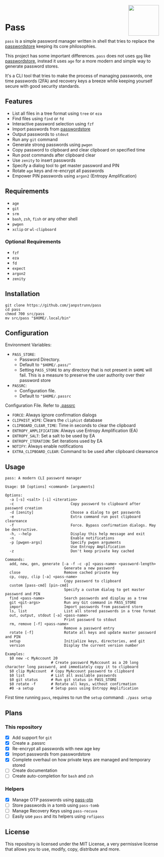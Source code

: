 <img src="https://git.disroot.org/janpstrunn/images/raw/branch/main/pass.png" align="right" height="100"/>
<br>

<h1 align="left">Pass</h1>

`pass` is a simple password manager written in shell that tries to replace the [passwordstore](https://www.passwordstore.org/) keeping its core philosophies.

This project has some important differences. `pass` does not uses `gpg` like [passwordstore](https://www.passwordstore.org/), instead it uses `age` for a more modern and simple way to generate password stores.

It's a CLI tool that tries to make the process of managing passwords, one time passwords (2FA) and recovery keys a breeze while keeping yourself secure with good security standards.

## Features

- List all files in a tree format using `tree` or `eza`
- Find files using `find` or `fd`
- Interactive password selection using `fzf`
- Import passwords from [passwordstore](https://www.passwordstore.org/)
- Output passwords to `stdout`
- Run any `git` command
- Generate strong passwords using `pwgen`
- Copy password to clipboard and clear clipboard on specified time
- Run post commands after clipboard clear
- Use `zenity` to insert passwords
- Specify a dialog tool to get master password and PIN
- Rotate `age` keys and re-encrypt all passwords
- Empower PIN passwords using `argon2` (Entropy Amplification)

## Requirements

- `age`
- `git`
- `srm`
- `bash`, `zsh`, `fish` or any other shell
- `pwgen`
- `xclip` or `wl-clipboard`

### Optional Requirements

- `fzf`
- `eza`
- `fd`
- `expect`
- `argon2`
- `zenity`

## Installation

```
git clone https://github.com/janpstrunn/pass
cd pass
chmod 700 src/pass
mv src/pass "$HOME/.local/bin"
```

## Configuration

Environment Variables:

- `PASS_STORE`:
  - Password Directory.
  - Default to `"$HOME/.pass/"`
  - Setting `PASS_STORE` to any directory that is not present in `$HOME` will fail. This is a measure to preserve the user authority over their password store
- `PASSRC`:
  - Configuration file.
  - Default to `"$HOME/.passrc`

Configuration File. Refer to [.passrc](https://github.com/janpstrunn/pass/blob/main/.passrc)

- `FORCE`: Always ignore confirmation dialogs
- `CLIPHIST_WIPE`: Clears the `cliphist` database
- `CLIPBOARD_CLEAR_TIME`: Time in seconds to clear the clipboard
- `ENTROPY_AMPLIFICATION`: Always use Entropy Amplification (EA)
- `ENTROPY_SALT`: Set a salt to be used by EA
- `ENTROPY_ITERATION`: Set iterations used by EA
- `NOTIFY`: Always enable notifications
- `EXTRA_CLIPBOARD_CLEAR`: Command to be used after clipboard cleareance

## Usage

```
pass: A modern CLI password manager

Usage: $0 [options] <command> [arguments]

Options:
  -a [-s] <salt> [-i] <iteration>
  -c                          Copy password to clipboard after password creation
  -d [zenity]                 Choose a dialog to get passwords
  -e                          Extra command run post clipboard cleareance
  -f                          Force. Bypass confirmation dialogs. May be destructive.
  -h, --help                  Display this help message and exit
  -n                          Enable notifications
  -p [pwgen-args]             Specify pwgen arguments
                              Use Entropy Amplification
  -z                          Don't keep private key cached

Commands:
  add, new, gen, generate [-a -f -c -p] <pass-name> <password-length>
                           Generate a new password
  close                    Remove cached private key
  cp, copy, clip [-a] <pass-name>
                           Copy password to clipboard
  custom [pass-cmd] [pin-cmd]
                           Specify a custom dialog to get master password and PIN
  find <pass-name>         Search passwords and display as a tree
  git <git-args>           Run any Git command in PASS_STORE
  import                   Import passwords from password store
  ls, list                 List all stored passwords in a tree format
  out, output, stdout [-a] <pass-name>
                           Print password to stdout
  rm, remove [-f] <pass-name>
                           Remove a password entry
  rotate [-f]              Rotate all keys and update master password and PIN
  setup                    Initialize keys, directories, and git
  version                  Display the current version number

Examples:
  $0 new -c MyAccount 20
                     # Create password MyAccount as a 20 long character long password, and immediately copy it to clipboard
  $0 clip MyAccount  # Copy MyAccount password to clipboard
  $0 list            # List all available passwords
  $0 git status      # Run git status in PASS_STORE
  $0 rotate -f       # Rotate all keys, without confirmation
  #0 -a setup        # Setup pass using Entropy Amplification
```

First time running `pass`, requires to run the `setup` command: `./pass setup`

## Plans

### This repository

- [x] Add support for `git`
- [x] Create a .passrc
- [x] Re-encrypt all passwords with new age key
- [x] Import passwords from passwordstore
- [x] Complete overhaul on how private keys are managed and temporary stored
- [ ] Create documentation
- [ ] Create auto-completion for `bash` and `zsh`

### Helpers

- [x] Manage OTP passwords using [pass-otp](https://github.com/janpstrunn/pass-otp)
- [ ] Store passwords in a tomb using `pass-tomb`
- [ ] Manage Recovery Keys using `pass-recuva`
- [ ] Easily use `pass` and its helpers using `rofipass`

## License

This repository is licensed under the MIT License, a very permissive license that allows you to use, modify, copy, distribute and more.
